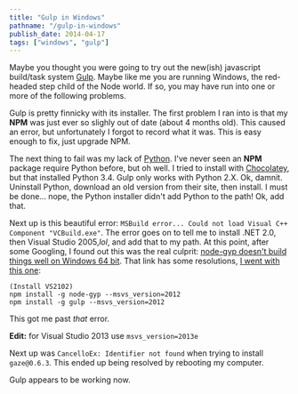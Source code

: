 ```yaml
---
title: "Gulp in Windows"
pathname: "/gulp-in-windows"
publish_date: 2014-04-17
tags: ["windows", "gulp"]
---
```


Maybe you thought you were going to try out the new(ish) javascript build/task system [Gulp](http://gulpjs.com/). Maybe like me you are running Windows, the red-headed step child of the Node world. If so, you may have run into one or more of the following problems.

Gulp is pretty finnicky with its installer. The first problem I ran into is that my **NPM** was just ever so slighly out of date (about 4 months old). This caused an error, but unfortunately I forgot to record what it was. This is easy enough to fix, just upgrade NPM.

The next thing to fail was my lack of [Python](https://www.python.org/). I've never seen an **NPM** package require Python before, but oh well. I tried to install with [Chocolatey](https://chocolatey.org), but that installed Python 3.4. Gulp only works with Python 2.X. Ok, damnit. Uninstall Python, download an old version from their site, then install. I must be done... nope, the Python installer didn't add Python to the path! Ok, add that.

Next up is this beautiful error: `MSBuild error... Could not load Visual C++ Component "VCBuild.exe"`. The error goes on to tell me to install .NET 2.0, then Visual Studio 2005,*lol*, and add that to my path. At this point, after some Googling, I found out this was the real culprit: [node-gyp doesn't build things well on Windows 64 bit](http://stackoverflow.com/questions/14278417/cannot-install-node-modules-that-require-compilation-on-windows-7-x64-vs2012). That link has some resolutions, [I went with this one](http://stackoverflow.com/a/19736102/788260):

    (Install VS2102)
    npm install -g node-gyp --msvs_version=2012
    npm install -g gulp --msvs_version=2012
    

This got me past *that* error.

**Edit:** for Visual Studio 2013 use `msvs_version=2013e`

Next up was `CancelloEx: Identifier not found` when trying to install `gaze@0.6.3`. This ended up being resolved by rebooting my computer.

Gulp appears to be working now.
